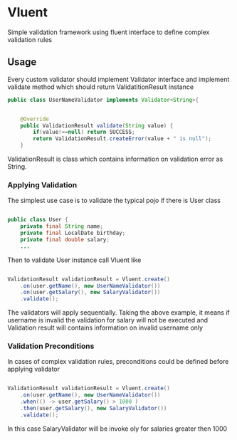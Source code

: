 # Vluent

Simple validation framework using fluent interface to define complex validation rules

## Usage

Every custom validator should implement Validator interface and implement validate method which should return ValidatitionResult instance

``` java
public class UserNameValidator implements Validator<String>{


    @Override
    public ValidationResult validate(String value) {
        if(value!==null) return SUCCESS;
        return ValidationResult.createError(value + " is null");
    }
```

ValidationResult is class which contains information on validation error as String.
### Applying Validation
The simplest use case is to validate the typical pojo
if there is User class
``` java

public class User {
    private final String name;
    private final LocalDate birthday;
    private final double salary;
    ...
```
Then to validate User instance call Vluent like
``` java

ValidationResult validationResult = Vluent.create()
    .on(user.getName(), new UserNameValidator())
    .on(user.getSalary(), new SalaryValidator())
    .validate();
```
 The validators will apply sequentially. Taking the above example, it means if username is invalid the validation for salary will not be executed and Validation result will contains information on invalid username only

### Validation Preconditions

In cases of complex validation rules, preconditions could be defined before applying validator

``` java

ValidationResult validationResult = Vluent.create()
    .on(user.getName(), new UserNameValidator())
    .when(() -> user.getSalary() > 1000 )
    .then(user.getSalary(), new SalaryValidator())
    .validate();
```
In this case SalaryValidator will be invoke oly for salaries greater then 1000
